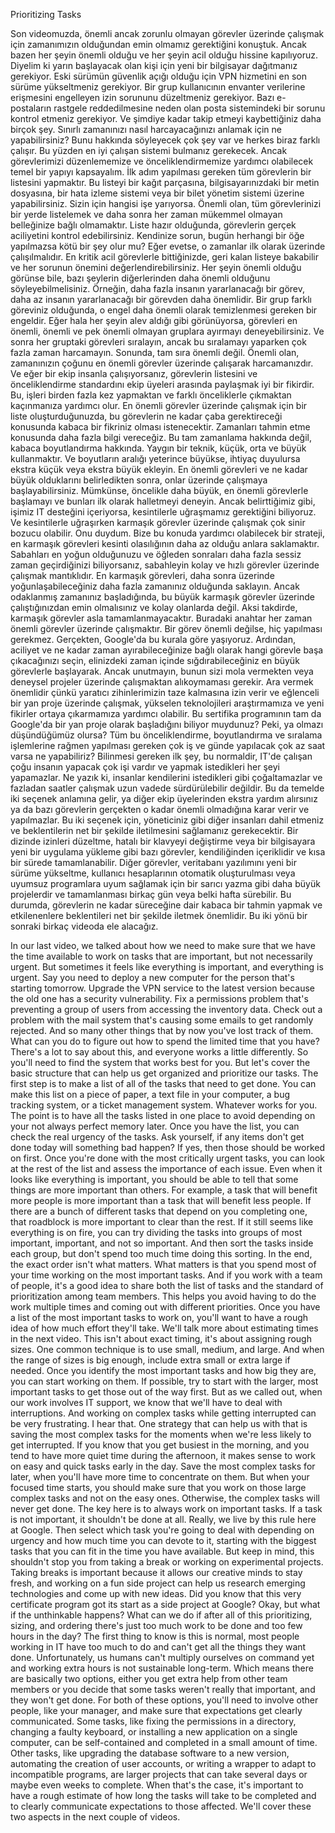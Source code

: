 Prioritizing Tasks

Son videomuzda, önemli ancak zorunlu olmayan görevler üzerinde çalışmak için zamanımızın olduğundan emin olmamız gerektiğini konuştuk. Ancak bazen her şeyin önemli olduğu ve her şeyin acil olduğu hissine kapılıyoruz. Diyelim ki yarın başlayacak olan kişi için yeni bir bilgisayar dağıtmanız gerekiyor. Eski sürümün güvenlik açığı olduğu için VPN hizmetini en son sürüme yükseltmeniz gerekiyor. Bir grup kullanıcının envanter verilerine erişmesini engelleyen izin sorununu düzeltmeniz gerekiyor. Bazı e-postaların rastgele reddedilmesine neden olan posta sistemindeki bir sorunu kontrol etmeniz gerekiyor. Ve şimdiye kadar takip etmeyi kaybettiğiniz daha birçok şey. Sınırlı zamanınızı nasıl harcayacağınızı anlamak için ne yapabilirsiniz? Bunu hakkında söyleyecek çok şey var ve herkes biraz farklı çalışır. Bu yüzden en iyi çalışan sistemi bulmanız gerekecek. Ancak görevlerimizi düzenlememize ve önceliklendirmemize yardımcı olabilecek temel bir yapıyı kapsayalım. İlk adım yapılması gereken tüm görevlerin bir listesini yapmaktır. Bu listeyi bir kağıt parçasına, bilgisayarınızdaki bir metin dosyasına, bir hata izleme sistemi veya bir bilet yönetim sistemi üzerine yapabilirsiniz. Sizin için hangisi işe yarıyorsa. Önemli olan, tüm görevlerinizi bir yerde listelemek ve daha sonra her zaman mükemmel olmayan belleğinize bağlı olmamaktır. Liste hazır olduğunda, görevlerin gerçek aciliyetini kontrol edebilirsiniz. Kendinize sorun, bugün herhangi bir öğe yapılmazsa kötü bir şey olur mu? Eğer evetse, o zamanlar ilk olarak üzerinde çalışılmalıdır. En kritik acil görevlerle bittiğinizde, geri kalan listeye bakabilir ve her sorunun önemini değerlendirebilirsiniz. Her şeyin önemli olduğu görünse bile, bazı şeylerin diğerlerinden daha önemli olduğunu söyleyebilmelisiniz. Örneğin, daha fazla insanın yararlanacağı bir görev, daha az insanın yararlanacağı bir görevden daha önemlidir. Bir grup farklı göreviniz olduğunda, o engel daha önemli olarak temizlenmesi gereken bir engeldir. Eğer hala her şeyin alev aldığı gibi görünüyorsa, görevleri en önemli, önemli ve pek önemli olmayan gruplara ayırmayı deneyebilirsiniz. Ve sonra her gruptaki görevleri sıralayın, ancak bu sıralamayı yaparken çok fazla zaman harcamayın. Sonunda, tam sıra önemli değil. Önemli olan, zamanınızın çoğunu en önemli görevler üzerinde çalışarak harcamanızdır. Ve eğer bir ekip insanla çalışıyorsanız, görevlerin listesini ve önceliklendirme standardını ekip üyeleri arasında paylaşmak iyi bir fikirdir. Bu, işleri birden fazla kez yapmaktan ve farklı önceliklerle çıkmaktan kaçınmanıza yardımcı olur. En önemli görevler üzerinde çalışmak için bir liste oluşturduğunuzda, bu görevlerin ne kadar çaba gerektireceği konusunda kabaca bir fikriniz olması istenecektir. Zamanları tahmin etme konusunda daha fazla bilgi vereceğiz. Bu tam zamanlama hakkında değil, kabaca boyutlandırma hakkında. Yaygın bir teknik, küçük, orta ve büyük kullanmaktır. Ve boyutların aralığı yeterince büyükse, ihtiyaç duyulursa ekstra küçük veya ekstra büyük ekleyin. En önemli görevleri ve ne kadar büyük olduklarını belirledikten sonra, onlar üzerinde çalışmaya başlayabilirsiniz. Mümkünse, öncelikle daha büyük, en önemli görevlerle başlamayı ve bunları ilk olarak halletmeyi deneyin. Ancak belirttiğimiz gibi, işimiz IT desteğini içeriyorsa, kesintilerle uğraşmamız gerektiğini biliyoruz. Ve kesintilerle uğraşırken karmaşık görevler üzerinde çalışmak çok sinir bozucu olabilir. Onu duydum. Bize bu konuda yardımcı olabilecek bir strateji, en karmaşık görevleri kesinti olasılığının daha az olduğu anlara saklamaktır. Sabahları en yoğun olduğunuzu ve öğleden sonraları daha fazla sessiz zaman geçirdiğinizi biliyorsanız, sabahleyin kolay ve hızlı görevler üzerinde çalışmak mantıklıdır. En karmaşık görevleri, daha sonra üzerinde yoğunlaşabileceğiniz daha fazla zamanınız olduğunda saklayın. Ancak odaklanmış zamanınız başladığında, bu büyük karmaşık görevler üzerinde çalıştığınızdan emin olmalısınız ve kolay olanlarda değil. Aksi takdirde, karmaşık görevler asla tamamlanmayacaktır. Buradaki anahtar her zaman önemli görevler üzerinde çalışmaktır. Bir görev önemli değilse, hiç yapılması gerekmez. Gerçekten, Google'da bu kurala göre yaşıyoruz. Ardından, aciliyet ve ne kadar zaman ayırabileceğinize bağlı olarak hangi görevle başa çıkacağınızı seçin, elinizdeki zaman içinde sığdırabileceğiniz en büyük görevlerle başlayarak. Ancak unutmayın, bunun sizi mola vermekten veya deneysel projeler üzerinde çalışmaktan alıkoymaması gerekir. Ara vermek önemlidir çünkü yaratıcı zihinlerimizin taze kalmasına izin verir ve eğlenceli bir yan proje üzerinde çalışmak, yükselen teknolojileri araştırmamıza ve yeni fikirler ortaya çıkarmamıza yardımcı olabilir. Bu sertifika programının tam da Google'da bir yan proje olarak başladığını biliyor muydunuz? Peki, ya olmazı düşündüğümüz olursa? Tüm bu önceliklendirme, boyutlandırma ve sıralama işlemlerine rağmen yapılması gereken çok iş ve günde yapılacak çok az saat varsa ne yapabiliriz? Bilinmesi gereken ilk şey, bu normaldir, IT'de çalışan çoğu insanın yapacak çok işi vardır ve yapmak istedikleri her şeyi yapamazlar. Ne yazık ki, insanlar kendilerini istedikleri gibi çoğaltamazlar ve fazladan saatler çalışmak uzun vadede sürdürülebilir değildir. Bu da temelde iki seçenek anlamına gelir, ya diğer ekip üyelerinden ekstra yardım alırsınız ya da bazı görevlerin gerçekten o kadar önemli olmadığına karar verir ve yapılmazlar. Bu iki seçenek için, yöneticiniz gibi diğer insanları dahil etmeniz ve beklentilerin net bir şekilde iletilmesini sağlamanız gerekecektir. Bir dizinde izinleri düzeltme, hatalı bir klavyeyi değiştirme veya bir bilgisayara yeni bir uygulama yükleme gibi bazı görevler, kendiliğinden içeriklidir ve kısa bir sürede tamamlanabilir. Diğer görevler, veritabanı yazılımını yeni bir sürüme yükseltme, kullanıcı hesaplarının otomatik oluşturulması veya uyumsuz programlara uyum sağlamak için bir sarıcı yazma gibi daha büyük projelerdir ve tamamlanması birkaç gün veya belki hafta sürebilir. Bu durumda, görevlerin ne kadar süreceğine dair kabaca bir tahmin yapmak ve etkilenenlere beklentileri net bir şekilde iletmek önemlidir. Bu iki yönü bir sonraki birkaç videoda ele alacağız.

In our last video, we talked about how we need to make sure that we have the time available to work on tasks that are important, but not necessarily urgent. But sometimes it feels like everything is important, and everything is urgent. Say you need to deploy a new computer for the person that's starting tomorrow. Upgrade the VPN service to the latest version because the old one has a security vulnerability. Fix a permissions problem that's preventing a group of users from accessing the inventory data. Check out a problem with the mail system that's causing some emails to get randomly rejected. And so many other things that by now you've lost track of them. What can you do to figure out how to spend the limited time that you have? There's a lot to say about this, and everyone works a little differently. So you'll need to find the system that works best for you. But let's cover the basic structure that can help us get organized and prioritize our tasks. The first step is to make a list of all of the tasks that need to get done. You can make this list on a piece of paper, a text file in your computer, a bug tracking system, or a ticket management system. Whatever works for you. The point is to have all the tasks listed in one place to avoid depending on your not always perfect memory later. Once you have the list, you can check the real urgency of the tasks. Ask yourself, if any items don't get done today will something bad happen? If yes, then those should be worked on first. Once you're done with the most critically urgent tasks, you can look at the rest of the list and assess the importance of each issue. Even when it looks like everything is important, you should be able to tell that some things are more important than others. For example, a task that will benefit more people is more important than a task that will benefit less people. If there are a bunch of different tasks that depend on you completing one, that roadblock is more important to clear than the rest. If it still seems like everything is on fire, you can try dividing the tasks into groups of most important, important, and not so important. And then sort the tasks inside each group, but don't spend too much time doing this sorting. In the end, the exact order isn't what matters. What matters is that you spend most of your time working on the most important tasks. And if you work with a team of people, it's a good idea to share both the list of tasks and the standard of prioritization among team members. This helps you avoid having to do the work multiple times and coming out with different priorities. Once you have a list of the most important tasks to work on, you'll want to have a rough idea of how much effort they'll take. We'll talk more about estimating times in the next video. This isn't about exact timing, it's about assigning rough sizes. One common technique is to use small, medium, and large. And when the range of sizes is big enough, include extra small or extra large if needed. Once you identify the most important tasks and how big they are, you can start working on them. If possible, try to start with the larger, most important tasks to get those out of the way first. But as we called out, when our work involves IT support, we know that we'll have to deal with interruptions. And working on complex tasks while getting interrupted can be very frustrating. I hear that. One strategy that can help us with that is saving the most complex tasks for the moments when we're less likely to get interrupted. If you know that you get busiest in the morning, and you tend to have more quiet time during the afternoon, it makes sense to work on easy and quick tasks early in the day. Save the most complex tasks for later, when you'll have more time to concentrate on them. But when your focused time starts, you should make sure that you work on those large complex tasks and not on the easy ones. Otherwise, the complex tasks will never get done. The key here is to always work on important tasks. If a task is not important, it shouldn't be done at all. Really, we live by this rule here at Google. Then select which task you're going to deal with depending on urgency and how much time you can devote to it, starting with the biggest tasks that you can fit in the time you have available. But keep in mind, this shouldn't stop you from taking a break or working on experimental projects. Taking breaks is important because it allows our creative minds to stay fresh, and working on a fun side project can help us research emerging technologies and come up with new ideas. Did you know that this very certificate program got its start as a side project at Google? Okay, but what if the unthinkable happens? What can we do if after all of this prioritizing, sizing, and ordering there's just too much work to be done and too few hours in the day? The first thing to know is this is normal, most people working in IT have too much to do and can't get all the things they want done. Unfortunately, us humans can't multiply ourselves on command yet and working extra hours is not sustainable long-term. Which means there are basically two options, either you get extra help from other team members or you decide that some tasks weren't really that important, and they won't get done. For both of these options, you'll need to involve other people, like your manager, and make sure that expectations get clearly communicated. Some tasks, like fixing the permissions in a directory, changing a faulty keyboard, or installing a new application on a single computer, can be self-contained and completed in a small amount of time. Other tasks, like upgrading the database software to a new version, automating the creation of user accounts, or writing a wrapper to adapt to incompatible programs, are larger projects that can take several days or maybe even weeks to complete. When that's the case, it's important to have a rough estimate of how long the tasks will take to be completed and to clearly communicate expectations to those affected. We'll cover these two aspects in the next couple of videos.